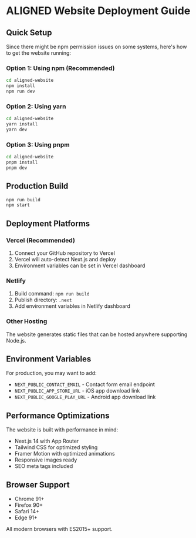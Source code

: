 # ALIGNED Website Deployment Guide

## Quick Setup

Since there might be npm permission issues on some systems, here's how to get the website running:

### Option 1: Using npm (Recommended)
```bash
cd aligned-website
npm install
npm run dev
```

### Option 2: Using yarn
```bash
cd aligned-website
yarn install
yarn dev
```

### Option 3: Using pnpm
```bash
cd aligned-website
pnpm install
pnpm dev
```

## Production Build

```bash
npm run build
npm start
```

## Deployment Platforms

### Vercel (Recommended)
1. Connect your GitHub repository to Vercel
2. Vercel will auto-detect Next.js and deploy
3. Environment variables can be set in Vercel dashboard

### Netlify
1. Build command: `npm run build`
2. Publish directory: `.next`
3. Add environment variables in Netlify dashboard

### Other Hosting
The website generates static files that can be hosted anywhere supporting Node.js.

## Environment Variables

For production, you may want to add:
- `NEXT_PUBLIC_CONTACT_EMAIL` - Contact form email endpoint
- `NEXT_PUBLIC_APP_STORE_URL` - iOS app download link
- `NEXT_PUBLIC_GOOGLE_PLAY_URL` - Android app download link

## Performance Optimizations

The website is built with performance in mind:
- Next.js 14 with App Router
- Tailwind CSS for optimized styling
- Framer Motion with optimized animations
- Responsive images ready
- SEO meta tags included

## Browser Support

- Chrome 91+
- Firefox 90+
- Safari 14+
- Edge 91+

All modern browsers with ES2015+ support.